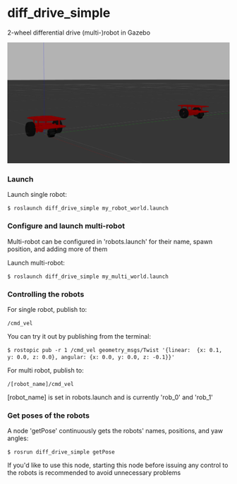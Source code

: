 # diff_drive_simple

2-wheel differential drive (multi-)robot in Gazebo

![Robs pic](./meshes/robots.png)


### Launch

Launch single robot:
```
$ roslaunch diff_drive_simple my_robot_world.launch
```

### Configure and launch multi-robot
Multi-robot can be configured in 'robots.launch' for their name, spawn position, and adding more of them


Launch multi-robot:
```
$ roslaunch diff_drive_simple my_multi_world.launch
```


### Controlling the robots
For single robot, publish to:
```
/cmd_vel
```
You can try it out by publishing from the terminal:
```
$ rostopic pub -r 1 /cmd_vel geometry_msgs/Twist '{linear:  {x: 0.1, y: 0.0, z: 0.0}, angular: {x: 0.0, y: 0.0, z: -0.1}}'
```

For multi robot, publish to:
```
/[robot_name]/cmd_vel
```
[robot_name] is set in robots.launch and is currently 'rob_0' and 'rob_1'


### Get poses of the robots
A node 'getPose' continuously gets the robots' names, positions, and yaw angles:
```
$ rosrun diff_drive_simple getPose
```
If you'd like to use this node, starting this node before issuing any control to the robots is recommended to avoid unnecessary problems
